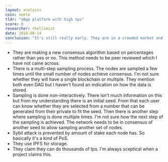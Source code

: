 ```yaml
---
layout: analysis
coin: seele
tldr: "dApp platform with high tps"
score: 0
researcher: thellimist
date: 2018-08-14
conclusion: "It's still really early. They are in a crowded market and their marketting is not that good to be competitive."
---
```


- They are making a new consensus algorithm based on percentages rather than yes or no. This method needs to be peer reviewed which I have not came across.
- There is a multi-step sampling process. The nodes are sampled a few times until the small number of nodes achieve consensus. I'm not sure whether they will have a single blockchain or multiple. They mention both even DAG but I haven't found an indication on how the data is stored.
- Sampling is done non-interactively. There isn't much information on this but from my understanding there is an initial seed. From that each user can know whether they are selected from a number that can be generated from their private to fit the seed. Then there is another step where sampling is done multiple times. I'm not sure how the next step of the sampling is achieved. The network needs to be in consensus of another seed to allow sampling another set of nodes. 
- Sybil attack is prevented by amount of stake each node has. So basically it's a kind of PoS. 
- They use IPFS for storage.
- They claim they can do thousands of tps. I'm always sceptical when a project claims this.
